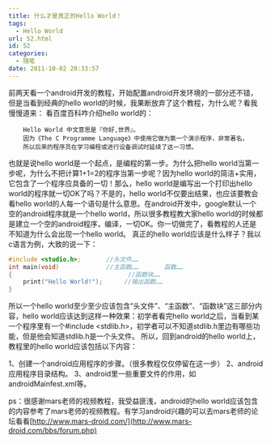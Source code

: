 ```yaml
---
title: 什么才是真正的Hello World！
tags:
  - Hello World
url: 52.html
id: 52
categories:
  - 随笔
date: 2011-10-02 20:33:57
---
```


前两天看一个android开发的教程，开始配置android开发环境的一部分还不错，但是当看到经典的hello world的时候，我果断放弃了这个教程，为什么呢？看我慢慢道来： 看百度百科咋介绍hello world的：

<!-- more -->

        Hello World 中文意思是『你好,世界』。
        因为《The C Programme Language》中使用它做为第一个演示程序，非常著名，
        所以后来的程序员在学习编程或进行设备调试时延续了这一习惯。

也就是说hello world是一个起点，是编程的第一步。为什么把hello world当第一步呢，为什么不把计算1+1=2的程序当第一步呢？因为hello world的简洁+实用，它包含了一个程序应具备的一切！那么，hello world是编写出一个打印出hello world的程序就一切OK了吗？不是的，hello world不仅要出结果，也应该要教会看hello world的人每一个语句是什么意思。在android开发中，google默认一个空的android程序就是一个hello world，所以很多教程教大家hello world的时候都是建立一个空的android程序，编译，一切OK。你一切做完了，看教程的人还是不知道为什么会出现一个hello world。 真正的hello world应该是什么样子？我以c语言为例，大致的说一下：

```c
#include <studio.h>;       //头文件……
int main(void)             //主函数……       函数……
{                                //函数块……
    print("Hello World!");      //输出函数……
}
```

所以一个hello world至少至少应该包含“头文件”、“主函数”、“函数块”这三部分内容，hello world应该达到这样一种效果：初学者看完hello world之后，当看到某一个程序里有一个#include <stdlib.h>，初学者可以不知道stdlib.h里边有哪些功能，但是他会知道stdlib.h是一个头文件。 所以，回到android的hello world上，教程里的hello world应该包括以下内容：

1、创建一个android应用程序的步骤。（很多教程仅仅停留在这一步）
2、android应用程序目录结构。
3、android里一些重要文件的作用，如androidMainfest.xml等。

ps：很感谢mars老师的视频教程，我受益匪浅，android的hello world应该包含的内容参考了mars老师的视频教程。有学习android兴趣的可以去mars老师的论坛看看[http://www.mars-droid.com/](http://www.mars-droid.com/bbs/forum.php)